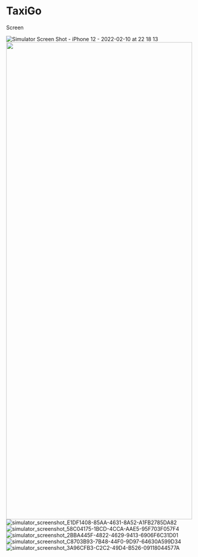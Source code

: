# TaxiGo
Screen

![Simulator Screen Shot - iPhone 12 - 2022-02-10 at 22 18 13](https://user-images.githubusercontent.com/62817086/153437947-5d678405-b122-44aa-8bfa-96c7a7060667.png)
<img src="https://user-images.githubusercontent.com/62817086/153437947-5d678405-b122-44aa-8bfa-96c7a7060667.png" width="500" height="1280">
![simulator_screenshot_E1DF1408-85AA-4631-8A52-A1FB2785DA82](https://user-images.githubusercontent.com/62817086/153438069-f3b43ea4-01a8-41c8-ba58-1a6828e98834.png)
![simulator_screenshot_58C04175-1BCD-4CCA-AAE5-95F703F057F4](https://user-images.githubusercontent.com/62817086/153438090-1d418a2c-53ad-4d84-b070-b9b4537f3a29.png)
![simulator_screenshot_2BBA445F-4822-4629-9413-6906F6C31D01](https://user-images.githubusercontent.com/62817086/153438113-405e3f7f-fddd-46ae-a009-7cfdf4179a19.png)
![simulator_screenshot_C8703B93-7B48-44F0-9D97-64630A599D34](https://user-images.githubusercontent.com/62817086/153438150-90356072-4e48-44b6-8cb5-d0bdf8746f45.png)
![simulator_screenshot_3A96CFB3-C2C2-49D4-B526-09118044577A](https://user-images.githubusercontent.com/62817086/153438186-1c39c82f-5d80-4567-87cd-8a76a3577dc4.png)
